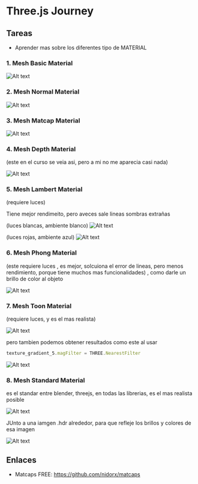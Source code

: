 # Three.js Journey

## Tareas

- Aprender mas sobre los diferentes tipo de MATERIAL

### 1. Mesh Basic Material

![Alt text](/public/image.png)

### 2. Mesh Normal Material

![Alt text](/public/image-1.png)

### 3. Mesh Matcap Material

![Alt text](/public/image-3.png)

### 4. Mesh Depth Material

(este en el curso se veia asi, pero a mi no me aparecia casi nada)

![Alt text](/public/image-4.png)

### 5. Mesh Lambert Material

(requiere luces)

Tiene mejor rendimeito, pero aveces sale lineas sombras extrañas

(luces blancas, ambiente blanco)
![Alt text](/public/image-5.png)

(luces rojas, ambiente azul)
![Alt text](/public/image-6.png)

### 6. Mesh Phong Material

(este requiere luces , es mejor, solcuiona el error de lineas, pero menos rendimiento, porque tiene muchos mas funcionalidades) , como darle un brillo de color al objeto

![Alt text](/public/image-7.png)

### 7. Mesh Toon Material

(requiere luces, y es el mas realista)

![Alt text](/public/image-9.png)

pero tambien podemos obtener resultados como este al usar

```javascript
texture_gradient_5.magFilter = THREE.NearestFilter
```

![Alt text](/public/image-8.png)

### 8. Mesh Standard Material

es el standar entre blender, threejs, en todas las librerias, es el mas realista posible

![Alt text](/public/image-10.png)

JUnto a una iamgen .hdr alrededor, para que refleje los brillos y colores de esa imagen

![Alt text](/public/image-11.png)

## Enlaces

- Matcaps FREE: https://github.com/nidorx/matcaps
